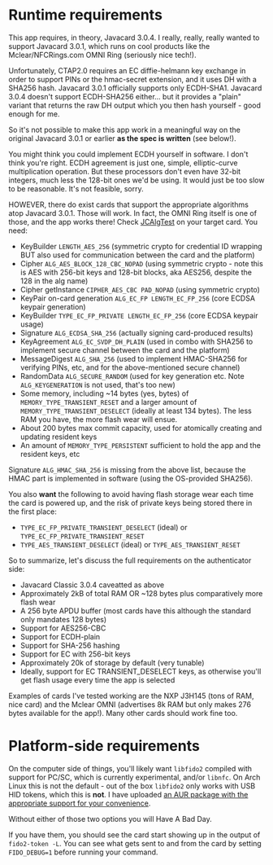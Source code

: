# Runtime requirements

This app requires, in theory, Javacard 3.0.4. I really, really,
really wanted to support Javacard 3.0.1, which runs on cool
products like the Mclear/NFCRings.com OMNI Ring (seriously nice tech!).

Unfortunately, CTAP2.0 requires an EC diffie-helmann key exchange
in order to support PINs or the hmac-secret extension, and it uses
DH with a SHA256 hash. Javacard 3.0.1 officially supports only ECDH-SHA1.
Javacard 3.0.4 doesn't support ECDH-SHA256 either... but it provides
a "plain" variant that returns the raw DH output which you then
hash yourself - good enough for me.

So it's not possible to make this app work in a meaningful way on
the original Javacard 3.0.1 or earlier **as the spec is written** (see below!).

You might think you could implement ECDH yourself in software. I don't think
you're right. ECDH agreement is just one, simple, elliptic-curve multiplication
operation. But these processors don't even have 32-bit integers, much less the
128-bit ones we'd be using. It would just be too slow to be reasonable. It's
not feasible, sorry.

HOWEVER, there do exist cards that support the appropriate algorithms atop Javacard
3.0.1. Those will work. In fact, the OMNI Ring itself is one of those, and the app works
there! Check [JCAlgTest](https://github.com/crocs-muni/JCAlgTest) on your target card.
You need:

- KeyBuilder `LENGTH_AES_256` (symmetric crypto for credential ID wrapping BUT also used
  for communication between the card and the platform)
- Cipher `ALG_AES_BLOCK_128_CBC_NOPAD` (using symmetric crypto - note this is AES with
  256-bit keys and 128-bit blocks, aka AES256, despite the 128 in the alg name)
- Cipher getInstance `CIPHER_AES_CBC PAD_NOPAD` (using symmetric crypto)
- KeyPair on-card generation `ALG_EC_FP LENGTH_EC_FP_256` (core ECDSA keypair generation)
- KeyBuilder `TYPE_EC_FP_PRIVATE LENGTH_EC_FP_256` (core ECDSA keypair usage)
- Signature `ALG_ECDSA_SHA_256` (actually signing card-produced results)
- KeyAgreement `ALG_EC_SVDP_DH_PLAIN` (used in combo with SHA256 to implement secure channel
  between the card and the platform)
- MessageDigest `ALG_SHA_256` (used to implement HMAC-SHA256 for verifying PINs, etc, and
  for the above-mentioned secure channel)
- RandomData `ALG_SECURE_RANDOM` (used for key generation etc. Note `ALG_KEYGENERATION` is not
  used, that's too new)
- Some memory, including ~14 bytes (yes, bytes) of `MEMORY_TYPE_TRANSIENT_RESET` and a
  larger amount of `MEMORY_TYPE_TRANSIENT_DESELECT` (ideally at least 134 bytes). The less RAM
  you have, the more flash wear will ensue.
- About 200 bytes max commit capacity, used for atomically creating and updating resident
  keys
- An amount of `MEMORY_TYPE_PERSISTENT` sufficient to hold the app and the resident keys, etc

Signature `ALG_HMAC_SHA_256` is missing from the above list, because the HMAC part
is implemented in software (using the OS-provided SHA256).

You also **want** the following to avoid having flash storage wear each time the card is
powered up, and the risk of private keys being stored there in the first place:

- `TYPE_EC_FP_PRIVATE_TRANSIENT_DESELECT` (ideal) or `TYPE_EC_FP_PRIVATE_TRANSIENT_RESET`
- `TYPE_AES_TRANSIENT_DESELECT` (ideal) or `TYPE_AES_TRANSIENT_RESET`

So to summarize, let's discuss the full requirements on the authenticator side:

- Javacard Classic 3.0.4 caveatted as above
- Approximately 2kB of total RAM OR ~128 bytes plus comparatively more flash wear
- A 256 byte APDU buffer (most cards have this although the standard only mandates 128 bytes)
- Support for AES256-CBC
- Support for ECDH-plain
- Support for SHA-256 hashing
- Support for EC with 256-bit keys
- Approximately 20k of storage by default (very tunable)
- Ideally, support for EC TRANSIENT_DESELECT keys, as otherwise you'll get flash usage 
  every time the app is selected

Examples of cards I've tested working are the NXP J3H145 (tons of RAM, nice card)
and the Mclear OMNI (advertises 8k RAM but only makes 276 bytes available for the app!).
Many other cards should work fine too.

# Platform-side requirements

On the computer side of things, you'll likely want `libfido2` compiled
with support for PC/SC, which is currently experimental, and/or `libnfc`. On
Arch Linux this is not the default - out of the box `libfido2` only works with
USB HID tokens, which this is **not**. I have uploaded [an AUR package with
the appropriate support for your convenience](https://aur.archlinux.org/packages/libfido2-full).

Without either of those two options you will Have A Bad Day.

If you have them, you should see the card start showing up in the output
of `fido2-token -L`. You can see what gets sent to and from the card by
setting `FIDO_DEBUG=1` before running your command.

